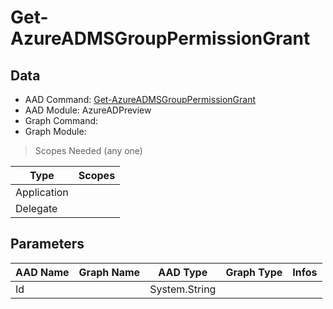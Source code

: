 # Get-AzureADMSGroupPermissionGrant

> 

## Data

+ AAD Command: [Get-AzureADMSGroupPermissionGrant](https://docs.microsoft.com/en-us/powershell/module/AzureADPreview/Get-AzureADMSGroupPermissionGrant)
+ AAD Module: AzureADPreview
+ Graph Command: [](https://docs.microsoft.com/en-us/powershell/module//)
+ Graph Module: 

> Scopes Needed (any one)

|Type|Scopes|
|---|---|
|Application||
|Delegate||

## Parameters

|AAD Name|Graph Name|AAD Type|Graph Type|Infos|
|---|---|---|---|---|
|Id||System.String|||

